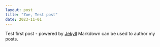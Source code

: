 ```yaml
---
layout: post
title: "Zoe, Test post"
date: 2023-11-01
---
```


Test first post - powered by [Jekyll](http://jekyllrb.com)  Markdown can be used to author my posts.
